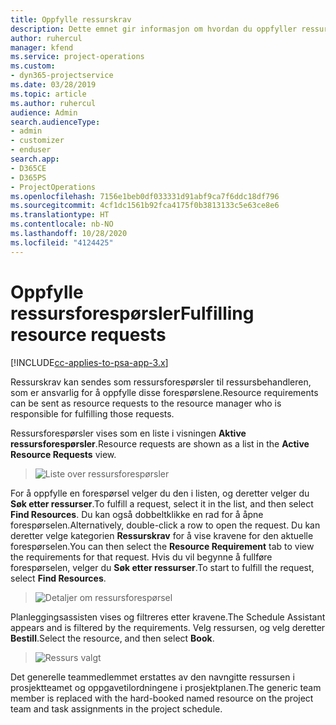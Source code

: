 ```yaml
---
title: Oppfylle ressurskrav
description: Dette emnet gir informasjon om hvordan du oppfyller ressurskrav.
author: ruhercul
manager: kfend
ms.service: project-operations
ms.custom:
- dyn365-projectservice
ms.date: 03/28/2019
ms.topic: article
ms.author: ruhercul
audience: Admin
search.audienceType:
- admin
- customizer
- enduser
search.app:
- D365CE
- D365PS
- ProjectOperations
ms.openlocfilehash: 7156e1beb0df033331d91abf9ca7f6ddc18df796
ms.sourcegitcommit: 4cf1dc1561b92fca4175f0b3813133c5e63ce8e6
ms.translationtype: HT
ms.contentlocale: nb-NO
ms.lasthandoff: 10/28/2020
ms.locfileid: "4124425"
---
```

# <a name="fulfilling-resource-requests"></a><span data-ttu-id="a9a89-103">Oppfylle ressursforespørsler</span><span class="sxs-lookup"><span data-stu-id="a9a89-103">Fulfilling resource requests</span></span>

[!INCLUDE[cc-applies-to-psa-app-3.x](../includes/cc-applies-to-psa-app-3x.md)]

<span data-ttu-id="a9a89-104">Ressurskrav kan sendes som ressursforespørsler til ressursbehandleren, som er ansvarlig for å oppfylle disse forespørslene.</span><span class="sxs-lookup"><span data-stu-id="a9a89-104">Resource requirements can be sent as resource requests to the resource manager who is responsible for fulfilling those requests.</span></span>

<span data-ttu-id="a9a89-105">Ressursforespørsler vises som en liste i visningen **Aktive ressursforespørsler**.</span><span class="sxs-lookup"><span data-stu-id="a9a89-105">Resource requests are shown as a list in the **Active Resource Requests** view.</span></span>

> ![Liste over ressursforespørsler](media/Resource-Management-image59.png)

<span data-ttu-id="a9a89-107">For å oppfylle en forespørsel velger du den i listen, og deretter velger du **Søk etter ressurser**.</span><span class="sxs-lookup"><span data-stu-id="a9a89-107">To fulfill a request, select it in the list, and then select **Find Resources**.</span></span> <span data-ttu-id="a9a89-108">Du kan også dobbeltklikke en rad for å åpne forespørselen.</span><span class="sxs-lookup"><span data-stu-id="a9a89-108">Alternatively, double-click a row to open the request.</span></span> <span data-ttu-id="a9a89-109">Du kan deretter velge kategorien **Ressurskrav** for å vise kravene for den aktuelle forespørselen.</span><span class="sxs-lookup"><span data-stu-id="a9a89-109">You can then select the **Resource Requirement** tab to view the requirements for that request.</span></span> <span data-ttu-id="a9a89-110">Hvis du vil begynne å fullføre forespørselen, velger du **Søk etter ressurser**.</span><span class="sxs-lookup"><span data-stu-id="a9a89-110">To start to fulfill the request, select **Find Resources**.</span></span>

> ![Detaljer om ressursforespørsel](media/Resource-Management-image60.png)

<span data-ttu-id="a9a89-112">Planleggingsassisten vises og filtreres etter kravene.</span><span class="sxs-lookup"><span data-stu-id="a9a89-112">The Schedule Assistant appears and is filtered by the requirements.</span></span> <span data-ttu-id="a9a89-113">Velg ressursen, og velg deretter **Bestill**.</span><span class="sxs-lookup"><span data-stu-id="a9a89-113">Select the resource, and then select **Book**.</span></span>

> ![Ressurs valgt](media/Resource-Management-image61.png)

<span data-ttu-id="a9a89-115">Det generelle teammedlemmet erstattes av den navngitte ressursen i prosjektteamet og oppgavetilordningene i prosjektplanen.</span><span class="sxs-lookup"><span data-stu-id="a9a89-115">The generic team member is replaced with the hard-booked named resource on the project team and task assignments in the project schedule.</span></span>
